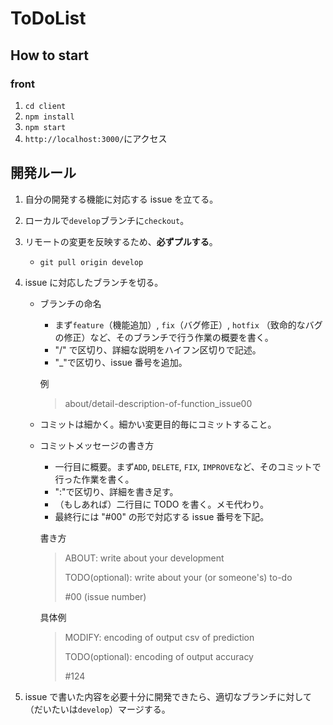 # ToDoList

## How to start

### front

1. `cd client`
1. `npm install`
1. `npm start`
1. `http://localhost:3000/`にアクセス

## 開発ルール

1. 自分の開発する機能に対応する issue を立てる。

1. ローカルで`develop`ブランチに`checkout`。

1. リモートの変更を反映するため、**必ずプルする**。

   - `git pull origin develop`

1. issue に対応したブランチを切る。

   - ブランチの命名

     - まず`feature`（機能追加）, `fix`（バグ修正）, `hotfix` （致命的なバグの修正）など、そのブランチで行う作業の概要を書く。
     - "/" で区切り、詳細な説明をハイフン区切りで記述。
     - "\_"で区切り、issue 番号を追加。

     例

     > about/detail-description-of-function_issue00

   - コミットは細かく。細かい変更目的毎にコミットすること。

   - コミットメッセージの書き方

     - 一行目に概要。まず`ADD`, `DELETE`, `FIX`, `IMPROVE`など、そのコミットで行った作業を書く。
     - ":"で区切り、詳細を書き足す。
     - （もしあれば）二行目に TODO を書く。メモ代わり。
     - 最終行には "#00" の形で対応する issue 番号を下記。

     書き方

     > ABOUT: write about your development
     >
     > TODO(optional): write about your (or someone's) to-do
     >
     > #00 (issue number)

     具体例

     > MODIFY: encoding of output csv of prediction
     >
     > TODO(optional): encoding of output accuracy
     >
     > #124

1. issue で書いた内容を必要十分に開発できたら、適切なブランチに対して（だいたいは`develop`）マージする。
